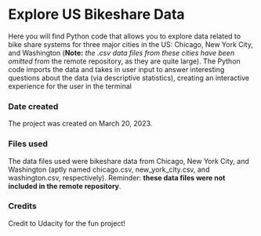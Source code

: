 
# Explore US Bikeshare Data

Here you will find Python code that allows you to explore data related to bike share systems for three major cities in the US: Chicago, New York City, and Washington (**Note:** _the .csv data files from these cities have been omitted_ from the remote repository, as they are quite large).
The Python code imports the data and takes in user input to answer interesting questions about the data (via descriptive statistics), creating an interactive experience for the user in the terminal


### Date created
The project was created on March 20, 2023.

### Files used
The data files used were bikeshare data from Chicago, New York City, and Washington (aptly named chicago.csv, new_york_city.csv, and washington.csv, respectively).  Reminder: **these data files were not included in the remote repository**.

### Credits
Credit to Udacity for the fun project!
